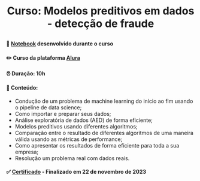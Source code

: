 # <p align="center"> <b> Curso: Modelos preditivos em dados - detecção de fraude </b> 

####  📓 <a href="link">Notebook</a> desenvolvido durante o curso 
####  ✏️ Curso da plataforma <a href="https://cursos.alura.com.br/course/modelos-preditivos-deteccao-fraude">Alura</a> 
####  ⏰ Duração: 10h 
####  📜 Conteúdo:
- Condução de um problema de machine learning do início ao fim usando o pipeline de data science;
- Como importar e preparar seus dados;
- Análise exploratória de dados (AED) de forma eficiente;
- Modelos preditivos usando diferentes algoritmos;
- Comparação entre o resultado de diferentes algoritmos de uma maneira válida usando as métricas de performance;
- Como apresentar os resultados de forma eficiente para toda a sua empresa;
- Resolução um problema real com dados reais.
####  ✅ <a href="https://cursos.alura.com.br/user/diassmatheus/course/modelos-preditivos-deteccao-fraude/certificate">Certificado</a> - Finalizado em 22 de novembro de 2023
